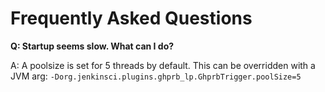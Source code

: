 Frequently Asked Questions
=====

**Q: Startup seems slow. What can I do?**

A: A poolsize is set for 5 threads by default. This can be overridden with a 
JVM arg: `-Dorg.jenkinsci.plugins.ghprb_lp.GhprbTrigger.poolSize=5`
